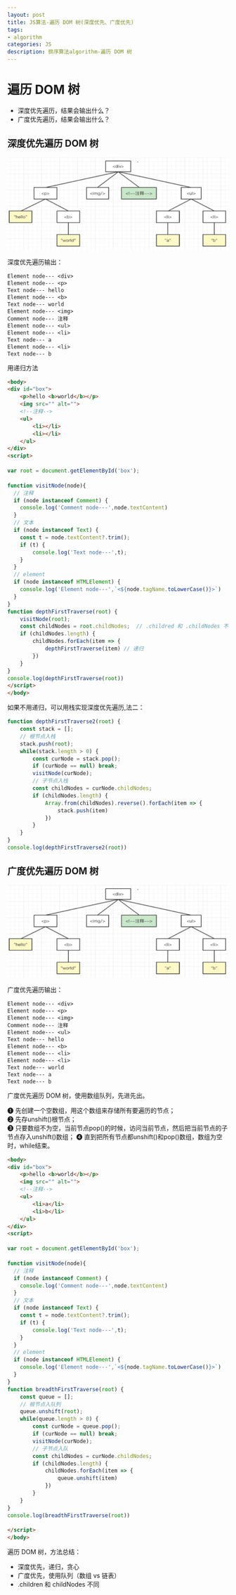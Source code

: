 ```yaml
---
layout: post
title: JS算法-遍历 DOM 树(深度优先、广度优先)
tags:
- algorithm
categories: JS
description: 排序算法algorithm-遍历 DOM 树
---
```


# 遍历 DOM 树

- 深度优先遍历，结果会输出什么？
- 广度优先遍历，结果会输出什么？

## 深度优先遍历 DOM 树

<div class="rd">
    <img src="/assets/images/2024/1-2-3/dom-tree.png" alt="">
</div>

深度优先遍历输出：

    Element node--- <div>
    Element node--- <p>
    Text node--- hello
    Element node--- <b>
    Text node--- world
    Element node--- <img>
    Comment node--- 注释
    Element node--- <ul>
    Element node--- <li>
    Text node--- a
    Element node--- <li>
    Text node--- b

用递归方法

```html
<body>
<div id="box">
    <p>hello <b>world</b></p>
    <img src="" alt="">
    <!--注释-->
    <ul>
        <li></li>
        <li></li>
    </ul>
</div>
<script>  

var root = document.getElementById('box');

function visitNode(node){
  // 注释
  if (node instanceof Comment) {
    console.log('Comment node---',node.textContent)
  }
  // 文本
  if (node instanceof Text) {
    const t = node.textContent?.trim();
    if (t) {
        console.log('Text node---',t);
    }
  }
  // element
  if (node instanceof HTMLElement) {
    console.log('Element node---',`<${node.tagName.toLowerCase()}>`)
  }
}
function depthFirstTraverse(root) {
    visitNode(root);
    const childNodes = root.childNodes;  // .childred 和 .childNodes 不一样
    if (childNodes.length) {
        childNodes.forEach(item => {
            depthFirstTraverse(item) // 递归
        })
    }
}
console.log(depthFirstTraverse(root))
</script>
</body>
```

如果不用递归，可以用栈实现深度优先遍历,法二：

```js
function depthFirstTraverse2(root) {
    const stack = [];
    // 根节点入栈
    stack.push(root);
    while(stack.length > 0) {
        const curNode = stack.pop();
        if (curNode == null) break;
        visitNode(curNode);
        // 子节点入栈
        const childNodes = curNode.childNodes;
        if (childNodes.length) {
            Array.from(childNodes).reverse().forEach(item => {
                stack.push(item)
            })
        }
    }
}
console.log(depthFirstTraverse2(root))
```

## 广度优先遍历 DOM 树

<div class="rd">
    <img src="/assets/images/2024/1-2-3/dom-tree.png" alt="">
</div>

广度优先遍历输出：

    Element node--- <div>
    Element node--- <p>
    Element node--- <img>
    Comment node--- 注释
    Element node--- <ul>
    Text node--- hello
    Element node--- <b>
    Element node--- <li>
    Element node--- <li>
    Text node--- world
    Text node--- a
    Text node--- b

广度优先遍历 DOM 树，使用数组队列，先进先出。

❶ 先创建一个空数组，用这个数组来存储所有要遍历的节点；  
❷ 先存unshift()根节点；  
❸ 只要数组不为空，当前节点pop()的时候，访问当前节点，然后把当前节点的子节点存入unshift()数组；
❹ 直到把所有节点都unshift()和pop()数组，数组为空时，while结束。

```html
<body>
<div id="box">
    <p>hello <b>world</b></p>
    <img src="" alt="">
    <!--注释-->
    <ul>
        <li>a</li>
        <li>b</li>
    </ul>
</div>
<script>  

var root = document.getElementById('box');

function visitNode(node){
  // 注释
  if (node instanceof Comment) {
    console.log('Comment node---',node.textContent)
  }
  // 文本
  if (node instanceof Text) {
    const t = node.textContent?.trim();
    if (t) {
        console.log('Text node---',t);
    }
  }
  // element
  if (node instanceof HTMLElement) {
    console.log('Element node---',`<${node.tagName.toLowerCase()}>`)
  }
}
function breadthFirstTraverse(root) {
    const queue = [];
    // 根节点入队列
    queue.unshift(root);
    while(queue.length > 0) {
        const curNode = queue.pop();
        if (curNode == null) break;
        visitNode(curNode);
        // 子节点入队
        const childNodes = curNode.childNodes;
        if (childNodes.length) {
            childNodes.forEach(item => {
                queue.unshift(item)
            })
        }
    }
}
console.log(breadthFirstTraverse(root))

</script>
</body>
```

遍历 DOM 树，方法总结：

- 深度优先，递归，贪心  
- 广度优先，使用队列（数组 vs 链表）  
- .children 和 childNodes 不同  